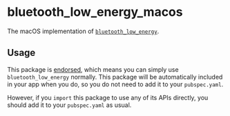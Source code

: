# bluetooth_low_energy_macos

The macOS implementation of [`bluetooth_low_energy`][1].

## Usage

This package is [endorsed][2], which means you can simply use `bluetooth_low_energy`
normally. This package will be automatically included in your app when you do,
so you do not need to add it to your `pubspec.yaml`.

However, if you `import` this package to use any of its APIs directly, you
should add it to your `pubspec.yaml` as usual.

[1]: https://pub.dev/packages/bluetooth_low_energy
[2]: https://flutter.dev/docs/development/packages-and-plugins/developing-packages#endorsed-federated-plugin
